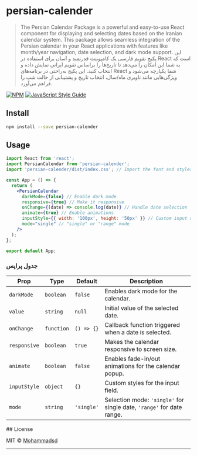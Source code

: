 # persian-calender

> The Persian Calendar Package is a powerful and easy-to-use React component for displaying and selecting dates based on the Iranian  calendar system. This package allows seamless integration of the Persian calendar in your React applications with features like month/year navigation, date selection, and dark mode support. این پکیج تقویم فارسی یک کامپوننت قدرتمند و آسان برای استفاده در React است که به شما این امکان را می‌دهد تا تاریخ‌ها را براساس تقویم ایرانی  نمایش داده و انتخاب کنید. این پکیج به‌راحتی در برنامه‌های React شما یکپارچه می‌شود و ویژگی‌هایی مانند ناوبری ماه/سال، انتخاب تاریخ و پشتیبانی از حالت شب را فراهم می‌آورد.

[![NPM](https://img.shields.io/npm/v/persian-calender.svg)](https://www.npmjs.com/package/persian-calender) [![JavaScript Style Guide](https://img.shields.io/badge/code_style-standard-brightgreen.svg)](https://standardjs.com)

## Install

```bash
npm install --save persian-calender
```

## Usage

```jsx
import React from 'react';
import PersianCalendar from 'persian-calender';
import 'persian-calender/dist/index.css'; // Import the font and styles

const App = () => {
  return (
    <PersianCalendar
      darkMode={false} // Enable dark mode
      responsive={true} // Make it responsive
      onChange={(date) => console.log(date)} // Handle date selection
      animate={true} // Enable animations
      inputStyle={{ width: '100px', height: '50px' }} // Custom input styles
      mode="single" // "single" or "range" mode
    />
  );
};

export default App;
```

### جدول پراپس


<table>
  <thead>
    <tr>
      <th>Prop</th>
      <th>Type</th>
      <th>Default</th>
      <th>Description</th>
    </tr>
  </thead>
  <tbody>
    <tr>
      <td><code>darkMode</code></td>
      <td><code>boolean</code></td>
      <td><code>false</code></td>
      <td>Enables dark mode for the calendar.</td>
    </tr>
    <tr>
      <td><code>value</code></td>
      <td><code>string</code></td>
      <td><code>null</code></td>
      <td>Initial value of the selected date.</td>
    </tr>
    <tr>
      <td><code>onChange</code></td>
      <td><code>function</code></td>
      <td><code>() => {}</code></td>
      <td>Callback function triggered when a date is selected.</td>
    </tr>
    <tr>
      <td><code>responsive</code></td>
      <td><code>boolean</code></td>
      <td><code>true</code></td>
      <td>Makes the calendar responsive to screen size.</td>
    </tr>
    <tr>
      <td><code>animate</code></td>
      <td><code>boolean</code></td>
      <td><code>false</code></td>
      <td>Enables fade-in/out animations for the calendar popup.</td>
    </tr>
    <tr>
      <td><code>inputStyle</code></td>
      <td><code>object</code></td>
      <td><code>{}</code></td>
      <td>Custom styles for the input field.</td>
    </tr>
    <tr>
      <td><code>mode</code></td>
      <td><code>string</code></td>
      <td><code>'single'</code></td>
      <td>Selection mode: <code>'single'</code> for single date, <code>'range'</code> for date range.</td>
    </tr>
  </tbody>
</table>
## License

MIT © [Mohammadsd](https://github.com/Mohammadsd1386)

---
